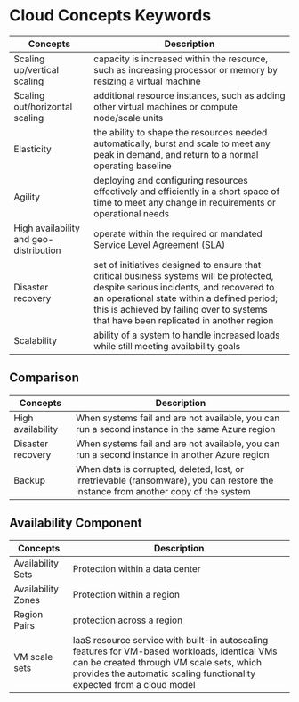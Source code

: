 # Cloud Concepts Keywords
| Concepts | Description |
| --- | --- |
| Scaling up/vertical scaling | capacity is increased within the resource, such as increasing processor or memory by resizing a virtual machine |
| Scaling out/horizontal scaling | additional resource instances, such as adding other virtual machines or compute node/scale units |
| Elasticity | the ability to shape the resources needed automatically, burst and scale to meet any peak in demand, and return to a normal operating baseline |
| Agility | deploying and configuring resources effectively and efficiently in a short space of time to meet any change in requirements or operational needs |
| High availability and geo-distribution | operate within the required or mandated Service Level Agreement (SLA) |
| Disaster recovery | set of initiatives designed to ensure that critical business systems will be protected, despite serious incidents, and recovered to an operational state within a defined period; this is achieved by failing over to systems that have been replicated in another region |
| Scalability | ability of a system to handle increased loads while still meeting availability goals |

## Comparison
| Concepts | Description |
| --- | --- |
| High availability | When systems fail and are not available, you can run a second instance in the same Azure region |
| Disaster recovery | When systems fail and are not available, you can run a second instance in another Azure region |
| Backup | When data is corrupted, deleted, lost, or irretrievable (ransomware), you can restore the instance from another copy of the system |

## Availability Component
| Concepts | Description |
| --- | --- |
| Availability Sets | Protection within a data center |
| Availability Zones | Protection within a region |
| Region Pairs | protection across a region | 
| VM scale sets | IaaS resource service with built-in autoscaling features for VM-based workloads, identical VMs can be created through VM scale sets, which provides the automatic scaling functionality expected from a cloud model |